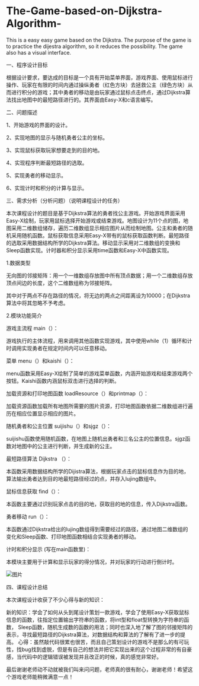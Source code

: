 # The-Game-based-on-Dijkstra-Algorithm-
This is a easy easy game based on the Dijkstra.  The purpose of the game is to practice the dijestra algorithm, so it reduces the possibility. The game also has a visual interface.

一、程序设计目标

根据设计要求，要达成的目标是一个具有开始菜单界面，游戏界面、使用鼠标进行操作、玩家在有限的时间内通过操纵勇者（红色方块）去拯救公主（绿色方块）从而进行积分的游戏；其中勇者的移动是由玩家通过鼠标点击终点，通过Dijkstra算法找出地图中的最短路径进行的。其界面由Easy-X和c语言编写。


二、问题描述

1、开始游戏的界面的设计。

2、实现地图的显示与随机勇者公主的坐标。

3、实现鼠标获取玩家想要走到的目的地。

4、实现程序判断最短路径的选取。

5、实现勇者的移动显示。

6、实现计时和积分的计算与显示。


三、需求分析（分析问题）（说明课程设计的任务）

本次课程设计的题目是基于Dijkstra算法的勇者找公主游戏。开始游戏界面采用Easy-X绘制，玩家用鼠标选择开始游戏或结束游戏。地图设计为11个点的图，地图采用二维数组储存，遍历二维数组显示相应图片从而绘制地图。公主和勇者的随机采用随机函数。鼠标获取信息采用Easy-X带有的鼠标获取函数判断。最短路径的选取采用数据结构所学的Dijkstra算法。移动显示采用对二维数组的变换和Sleep函数实现。计时器和积分显示采用time函数和Easy-X中函数实现。

1.数据类型

无向图的邻接矩阵：用一个一维数组存放图中所有顶点数据；用一个二维数组存放顶点间边的长度，这个二维数组称为邻接矩阵。

其中对于两点不存在路径的情况，将无边的两点之间距离设为10000；在Dijkstra算法中将其忽略不予考虑。


2.模块功能简介

游戏主流程  main（）：

游戏执行的主体流程，用来调用其他函数实现游戏，其中使用while（1）循环和计时调用实现勇者在规定时间内可以任意移动。

菜单 menu（）和kaishi（）：

menu函数采用Easy-X绘制了简单的游戏菜单函数，内涵开始游戏和结束游戏两个按钮。Kaishi函数内涵鼠标双击进行选择的判断。

加载资源和打印地图函数  loadResource（）和printmap（）：

加载资源函数加载所有地图所需要的图片资源，打印地图函数依据二维数组进行遍历在相应位置显示相应的图片。

随机勇者和公主位置 suijishu（）和sjgz（）：

suijishu函数使用随机函数，在地图上随机出勇者和三名公主的位置信息。sjgz函数对地图中的公主进行判断，并生成新的公主。

最短路径算法 Dijkstra （）：

本函数采用数据结构所学的Dijistra算法，根据玩家点击的鼠标信息作为目的地，算法输出勇者达到目的地最短路径经过的点，并存入lujing数组中。

鼠标信息获取 find（）：

本函数主要通过识别玩家点击的目的地，获取目的地的信息，传入Dijkstra函数。

勇者移动 run（）：

本函数通过Dijkstra给出的lujing数组得到需要经过的路径，通过地图二维数组的变化和Sleep函数、打印地图函数相结合实现勇者的移动。

计时和积分显示 (写在main函数里)：

本模块主要用于计算和显示玩家的得分情况，并对玩家的行动进行倒计时。

![图片](https://user-images.githubusercontent.com/45117470/156285937-5c5f087e-89b0-4c24-877a-40648bf53aa5.png)

四、课程设计总结

本次课程设计收获了不少心得与新的知识：

新的知识：学会了如何从头到尾设计策划一款游戏，学会了使用Easy-X获取鼠标信息的函数，往指定位置输出字符串的函数，将int型和float型转换为字符串的函数， Sleep函数，随机生成数的函数的用法；同时也深入地了解了图的邻接矩阵的表示，寻找最短路径的Dijkstra算法，对数据结构和算法的了解有了进一步的提高。
心得：虽然敲代码很累也很苦，而且自己策划设计的游戏不是那么的有可玩性，找bug找到虚脱，但是有自己的想法并把它实现出来的这个过程非常的有自豪感，当代码中的逻辑错误被发现并且改正的时候，真的感觉非常好。

最后谢谢老师动不动就被我们叫来问问题，老师真的很有耐心，谢谢老师！希望这个游戏老师能稍微满意一点！ 


